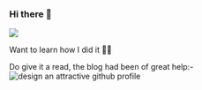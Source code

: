 ### Hi there 👋

<!--
**JoydeepMallick/JoydeepMallick** is a ✨ _special_ ✨ repository because its `README.md` (this file) appears on your GitHub profile.

Here are some ideas to get you started:

- 🔭 I’m currently working on ...
- 🌱 I’m currently learning ...
- 👯 I’m looking to collaborate on ...
- 🤔 I’m looking for help with ...
- 💬 Ask me about ...
- 📫 How to reach me: ...
- 😄 Pronouns: ...
- ⚡ Fun fact: ...
-->

<img src="https://capsule-render.vercel.app/api?type=waving&color=auto&height=300&section=header&text=Holla%20Contributors&fontSize=90" />

Want to learn how I did it 🐱‍🚀

Do give it a read, the blog had been of great help:- ![design an attractive github profile](https://bootcamp.uxdesign.cc/how-to-design-an-attractive-github-profile-readme-3618d6c53783)
